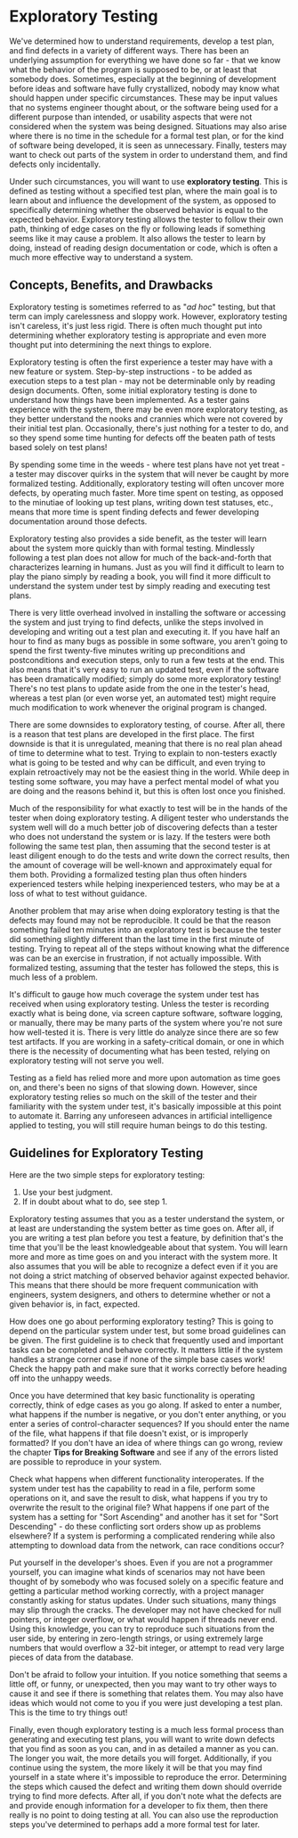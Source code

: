 # Exploratory Testing

We've determined how to understand requirements, develop a test plan, and find defects in a variety of different ways.  There has been an underlying assumption for everything we have done so far - that we know what the behavior of the program is supposed to be, or at least that somebody does.  Sometimes, especially at the beginning of development before ideas and software have fully crystallized, nobody may know what should happen under specific circumstances.  These may be input values that no systems engineer thought about, or the software being used for a different purpose than intended, or usability aspects that were not considered when the system was being designed.  Situations may also arise where there is no time in the schedule for a formal test plan, or for the kind of software being developed, it is seen as unnecessary.  Finally, testers may want to check out parts of the system in order to understand them, and find defects only incidentally.

Under such circumstances, you will want to use __exploratory testing__.  This is defined as testing without a specified test plan, where the main goal is to learn about and influence the development of the system, as opposed to specifically determining whether the observed behavior is equal to the expected behavior.  Exploratory testing allows the tester to follow their own path, thinking of edge cases on the fly or following leads if something seems like it may cause a problem.  It also allows the tester to learn by doing, instead of reading design documentation or code, which is often a much more effective way to understand a system.

## Concepts, Benefits, and Drawbacks

Exploratory testing is sometimes referred to as "_ad hoc_" testing, but that term can imply carelessness and sloppy work.  However, exploratory testing isn't careless, it's just less rigid.  There is often much thought put into determining whether exploratory testing is appropriate and even more thought put into determining the next things to explore.

Exploratory testing is often the first experience a tester may have with a new feature or system.  Step-by-step instructions - to be added as execution steps to a test plan - may not be determinable only by reading design documents.  Often, some initial exploratory testing is done to understand how things have been implemented.  As a tester gains experience with the system, there may be even more exploratory testing, as they better understand the nooks and crannies which were not covered by their initial test plan.  Occasionally, there's just nothing for a tester to do, and so they spend some time hunting for defects off the beaten path of tests based solely on test plans!

By spending some time in the weeds - where test plans have not yet treat - a tester may discover quirks in the system that will never be caught by more formalized testing.  Additionally, exploratory testing will often uncover more defects, by operating much faster.  More time spent on testing, as opposed to the minutiae of looking up test plans, writing down test statuses, etc., means that more time is spent finding defects and fewer developing documentation around those defects.

Exploratory testing also provides a side benefit, as the tester will learn about the system more quickly than with formal testing.  Mindlessly following a test plan does not allow for much of the back-and-forth that characterizes learning in humans.  Just as you will find it difficult to learn to play the piano simply by reading a book, you will find it more difficult to understand the system under test by simply reading and executing test plans.

There is very little overhead involved in installing the software or accessing the system and just trying to find defects, unlike the steps involved in developing and writing out a test plan and executing it.  If you have half an hour to find as many bugs as possible in some software, you aren't going to spend the first twenty-five minutes writing up preconditions and postconditions and execution steps, only to run a few tests at the end.  This also means that it's very easy to run an updated test, even if the software has been dramatically modified; simply do some more exploratory testing!  There's no test plans to update aside from the one in the tester's head, whereas a test plan (or even worse yet, an automated test) might require much modification to work whenever the original program is changed.

There are some downsides to exploratory testing, of course.  After all, there is a reason that test plans are developed in the first place.  The first downside is that it is unregulated, meaning that there is no real plan ahead of time to determine what to test.  Trying to explain to non-testers exactly what is going to be tested and why can be difficult, and even trying to explain retroactively may not be the easiest thing in the world.  While deep in testing some software, you may have a perfect mental model of what you are doing and the reasons behind it, but this is often lost once you finished.

Much of the responsibility for what exactly to test will be in the hands of the tester when doing exploratory testing.  A diligent tester who understands the system well will do a much better job of discovering defects than a tester who does not understand the system or is lazy.  If the testers were both following the same test plan, then assuming that the second tester is at least diligent enough to do the tests and write down the correct results, then the amount of coverage will be well-known and approximately equal for them both.  Providing a formalized testing plan thus often hinders experienced testers while helping inexperienced testers, who may be at a loss of what to test without guidance.

Another problem that may arise when doing exploratory testing is that the defects may found may not be reproducible.  It could be that the reason something failed ten minutes into an exploratory test is because the tester did something slightly different than the last time in the first minute of testing.  Trying to repeat all of the steps without knowing what the difference was can be an exercise in frustration, if not actually impossible.  With formalized testing, assuming that the tester has followed the steps, this is much less of a problem.

It's difficult to gauge how much coverage the system under test has received when using exploratory testing.  Unless the tester is recording exactly what is being done, via screen capture software, software logging, or manually, there may be many parts of the system where you're not sure how well-tested it is.  There is very little do analyze since there are so few test artifacts.  If you are working in a safety-critical domain, or one in which there is the necessity of documenting what has been tested, relying on exploratory testing will not serve you well.

Testing as a field has relied more and more upon automation as time goes on, and there's been no signs of that slowing down.  However, since exploratory testing relies so much on the skill of the tester and their familiarity with the system under test, it's basically impossible at this point to automate it.  Barring any unforeseen advances in artificial intelligence applied to testing, you will still require human beings to do this testing.

## Guidelines for Exploratory Testing

Here are the two simple steps for exploratory testing:

1. Use your best judgment.
2. If in doubt about what to do, see step 1.

Exploratory testing assumes that you as a tester understand the system, or at least are understanding the system better as time goes on.  After all, if you are writing a test plan before you test a feature, by definition that's the time that you'll be the least knowledgeable about that system.  You will learn more and more as time goes on and you interact with the system more.  It also assumes that you will be able to recognize a defect even if it you are not doing a strict matching of observed behavior against expected behavior.  This means that there should be more frequent communication with engineers, system designers, and others to determine whether or not a given behavior is, in fact, expected.

How does one go about performing exploratory testing?  This is going to depend on the particular system under test, but some broad guidelines can be given.  The first guideline is to check that frequently used and important tasks can be completed and behave correctly.  It matters little if the system handles a strange corner case if none of the simple base cases work!  Check the happy path and make sure that it works correctly before heading off into the unhappy weeds.

Once you have determined that key basic functionality is operating correctly, think of edge cases as you go along.  If asked to enter a number, what happens if the number is negative, or you don't enter anything, or you enter a series of control-character sequences?  If you should enter the name of the file, what happens if that file doesn't exist, or is improperly formatted?  If you don't have an idea of where things can go wrong, review the chapter __Tips for Breaking Software__ and see if any of the errors listed are possible to reproduce in your system.

Check what happens when different functionality interoperates.  If the system under test has the capability to read in a file, perform some operations on it, and save the result to disk, what happens if you try to overwrite the result to the original file?  What happens if one part of the system has a setting for "Sort Ascending" and another has it set for "Sort Descending" - do these conflicting sort orders show up as problems elsewhere?  If a system is performing a complicated rendering while also attempting to download data from the network, can race conditions occur?

Put yourself in the developer's shoes.  Even if you are not a programmer yourself, you can imagine what kinds of scenarios may not have been thought of by somebody who was focused solely on a specific feature and getting a particular method working correctly, with a project manager constantly asking for status updates.  Under such situations, many things may slip through the cracks.  The developer may not have checked for null pointers, or integer overflow, or what would happen if threads never end.  Using this knowledge, you can try to reproduce such situations from the user side, by entering in zero-length strings, or using extremely large numbers that would overflow a 32-bit integer, or attempt to read very large pieces of data from the database.

Don't be afraid to follow your intuition.  If you notice something that seems a little off, or funny, or unexpected, then you may want to try other ways to cause it and see if there is something that relates them.  You may also have ideas which would not come to you if you were just developing a test plan.  This is the time to try things out!

Finally, even though exploratory testing is a much less formal process than generating and executing test plans, you will want to write down defects that you find as soon as you can, and in as detailed a manner as you can.  The longer you wait, the more details you will forget.  Additionally, if you continue using the system, the more likely it will be that you may find yourself in a state where it's impossible to reproduce the error.  Determining the steps which caused the defect and writing them down should override trying to find more defects.  After all, if you don't note what the defects are and provide enough information for a developer to fix them, then there really is no point to doing testing at all.  You can also use the reproduction steps you've determined to perhaps add a more formal test for later.

